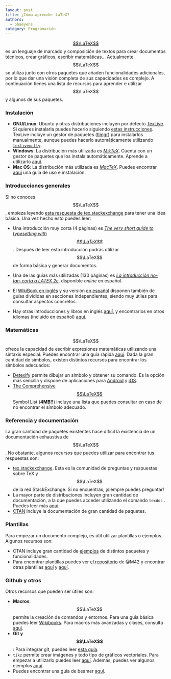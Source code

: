 ```yaml
---
layout: post
title: ¿Cómo aprender LaTeX?
authors:
  - pbaeyens
category: Programación
---
```

 
[$$\LaTeX$$](http://www.latex-project.org) es un lenguaje de marcado y composición de textos para crear documentos técnicos, crear gráficos, escribir matemáticas... Actualmente $$\LaTeX$$ se utiliza junto con otros paquetes que añaden funcionalidades adicionales, por lo que dar una visión completa de sus capacidades es complejo. A continuación tienes una lista de recursos para aprender e utilizar $$\LaTeX$$ y algunos de sus paquetes.

### Instalación

- **GNU/Linux**:  Ubuntu y otras distribuciones incluyen por defecto [TexLive](). Si quieres instalarla puedes hacerlo siguiendo [estas instrucciones](https://www.tug.org/texlive/pkginstall.html). TexLive incluye un gestor de paquetes ([tlmgr](https://www.tug.org/texlive/doc/tlmgr.html)) para instalarlos manualmente, aunque puedes hacerlo automáticamente utilizando [`texliveonfly`](http://www.ctan.org/pkg/texliveonfly).
- **Windows**: La distribución más utilizada es [*MikTeX*](http://miktex.org/). Cuenta con un gestor de paquetes que los instala automáticamente. Aprende a utilizarlo [aquí](http://docs.miktex.org/manual/localguide.html).
- **Mac OS**: La distribución más utilizada es [*MacTeX*](https://tug.org/mactex/). Puedes encontrar [aquí](http://computers.tutsplus.com/tutorials/the-beginners-guide-to-using-tex-in-os-x--mac-45177) una guía de uso e instalación.

### Introducciones generales

Si no conoces $$\LaTeX$$, empieza leyendo [esta respuesta de tex.stackexchange](http://tex.stackexchange.com/questions/4420/best-way-to-start-using-latex-tex) para tener una idea básica. Una vez hecho esto puedes leer:

- Una introducción muy corta (4 páginas) es [*The very short guide to typesetting with $$\LaTeX$$*](http://osl.ugr.es/CTAN/info/latex-veryshortguide/veryshortguide.pdf). Después de leer esta introducción podrás utilizar $$\LaTeX$$ de forma básica y generar documentos.

- Una de las guías más utilizadas (130 páginas) es [*La introducción no-tan-corta a LATEX 2ε*](http://osl.ugr.es/CTAN/info/lshort/spanish/lshort-a4.pdf),  disponible *online* en español. 

- El [WikiBook en inglés](http://en.wikibooks.org/wiki/$$\LaTeX$$) y su versión [en español](http://es.wikibooks.org/wiki/Manual_de_$$\LaTeX$$) disponen también de guías divididas en secciones independientes, siendo muy útiles para consultar aspectos concretos.

- Hay otras introducciones y libros en inglés [aquí](http://tex.stackexchange.com/questions/11/what-are-good-learning-resources-for-a-latex-beginner), y encontrarlos en otros idiomas (incluido en español) [aquí](http://tex.stackexchange.com/questions/84384/latex-introductions-in-languages-other-than-english).

### Matemáticas
$$\LaTeX$$ ofrece la capacidad de escribir expresiones matemáticas utilizando una sintaxis especial. Puedes encontrar una guía rápida [aquí](ftp://ftp.ams.org/pub/tex/doc/amsmath/short-math-guide.pdf). Dada la gran cantidad de símbolos, existen distintos recursos para encontrar los símbolos adecuados:

- [Detexify](http://detexify.kirelabs.org/classify.html) permite dibujar un símbolo y obtener su comando. Es la opción más sencilla y dispone de aplicaciones para [Android](https://play.google.com/store/apps/details?id=coolcherrytrees.software.detexify&hl=es) y [iOS](https://itunes.apple.com/us/app/from_topapp.net/id328805329?ign-mpt=uo%3D4).
- [The Comprehensive $$\LaTeX$$ Symbol List (**4MB!!**)](http://osl.ugr.es/CTAN/info/symbols/comprehensive/symbols-a4.pdf) incluye una lista que puedes consultar en caso de no encontrar el símbolo adecuado.

### Referencia y documentación
La gran cantidad de paquetes existentes hace difícil la existencia de un documentación exhaustiva de $$\LaTeX$$. No obstante, algunos recursos que puedes utilizar para encontrar tus respuestas son:

- [tex.stackexchange](http://tex.stackexchange.com/). Esta es la comunidad de preguntas y respuestas sobre TeX y $$\LaTeX$$ de la red StackExchange. Si no encuentras, ¡siempre puedes preguntar!
- La mayor parte de distribuciones incluyen gran cantidad de documentación, a la que puedes acceder utilizando el comando `texdoc` . Puedes leer más [aquí](http://tex.stackexchange.com/questions/2124/is-there-a-comprehensive-and-complete-latex-reference).
- [CTAN](http://www.ctan.org) incluye la documentación de gran cantidad de paquetes.

### Plantillas

Para empezar un documento complejo, es útil utilizar plantillas o ejemplos. Algunos recursos son:

- CTAN incluye gran cantidad de [ejemplos](http://osl.ugr.es/CTAN/info/examples/) de distintos paquetes y funcionalidades.
- Para encontrar plantillas puedes ver [el repositorio](https://github.com/M42/plantillas) de @M42 y encontrar otras plantillas [aquí](http://www.latextemplates.com/) y [aquí](https://es.sharelatex.com/templates/).

###  Github y otros

Otros recursos que pueden ser útiles son:

- **Macros**: $$\LaTeX$$ permite la creación de comandos y entornos. Para una guía básica puedes leer [Wikibooks](http://en.wikibooks.org/wiki/$$\LaTeX$$/Macros). Para macros más avanzadas y clases, consulta [aquí](http://tex.stackexchange.com/questions/12668/where-do-i-start-latex-programming).
- **Git y $$\LaTeX$$**: Para integrar git, puedes leer [esta guía](http://stackoverflow.com/questions/6188780/git-latex-workflow).
- `tikz` permite crear imágenes y todo tipo de gráficos vectoriales. Para empezar a utilizarlo puedes leer [aquí](http://tex.stackexchange.com/questions/9116/what-is-the-minimum-one-needs-to-know-to-use-tikz). Además, puedes ver algunos ejemplos [aquí](http://www.texample.net/tikz/examples/).
- Puedes encontrar una guía de beamer [aquí](https://github.com/dgiim/beamer).
